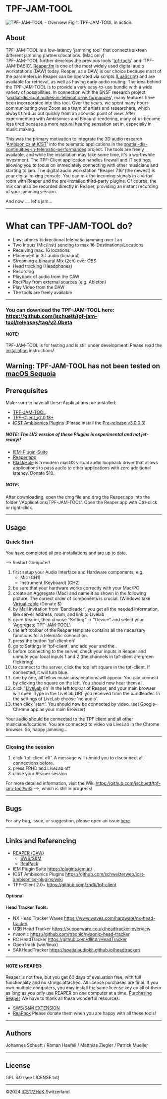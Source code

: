 # TPF-JAM-TOOL

![TPF-JAM-TOOL - Overview](https://github.com/jschuett/tpf-jam-tool/blob/Build/Pictures/tpf-jam-reaper-tool.jpg) Fig 1: TPF-JAM-TOOL in action.
## About

TPF-JAM-TOOL is a low-latency 'jamming tool' that connects sixteen different jamming partners/locations. (Mac only)  
TPF-JAM-TOOL further develops the previous tools '[tpf-tools](https://telematicperformance.com/tools/)' and 'TPF-JAM-BASIC'. [Reaper.fm](https://www.reaper.fm/) is one of the most widely used digital audio workstations (DAW) today. Reaper, as a DAW, is our choice because most of the parameters in Reaper can be operated via scripts ([LuaScript](https://dail8859.github.io/LuaScript/)) and are available for retrieval, as well as having early audio routing. The idea behind the TPF-JAM-TOOL is to provide a very easy-to-use bundle with a wide variety of possibilities. In connection with the SNSF research project '[spatial-dis-continuities-in-telematic-performances](https://networkperformance.space)', many features have been incorporated into this tool. 
Over the years, we spent many hours communicating over Zoom as a team of artists and researchers, which always tired us out quickly from an acoustic point of view. After experimenting with Ambisonics and Binaural rendering, many of us became less tired because a more natural hearing sensation set in, especially in music making.

This was the primary motivation to integrate the 3D audio research '[Ambisonics at ICST](https://ambisonics.ch/)' into the telematic applications in the [spatial-dis-continuities-in-telematic-performances](https://www.zhdk.ch/en/researchproject/575742) project.
The tools are freely available, and while the installation may take some time, it's a worthwhile investment. 
The TPF-Client application handles firewall and IT settings, allowing you to focus on immediately connecting with other musicians and starting to jam. The digital audio workstation "Reaper 7.16"(the newest) is your digital mixing console. You can mix the incoming signals in a virtual room with Reaper and the pre-installed third-party plugins.
Of course, the mix can also be recorded directly in Reaper, providing an instant recording of your jamming session.

And now .... let's jam...


-----

# What can TPF-JAM-TOOL do?


- Low-latency bidirectional telematic jamming over Lan
- Two Inputs (Mic/Inst) sending to max 16-Destinations/Locations
- Receiving max. 16 locations 
- Placement in 3D audio (binaural) 
- Streaming a binaural Mix (2ch) over OBS
- Head tracking (Headphones)
- Recording
- Playback of audio from the DAW
- Rec/Play from external sources (e.g. Ableton)
- Play Video from the DAW
- The tools are freely available


---


### You can download the TPF-JAM-TOOL here: https://github.com/jschuett/tpf-jam-tool/releases/tag/v2.0beta
#### NOTE:

TPF-JAM-TOOL is for testing and is still under development!
Please read the [installation](https://github.com/jschuett/tpf-jam-tool/wiki/Installation) instructions!

**Warning:**  TPF-JAM-TOOL has not been tested on [macOS Sequoia](https://www.apple.com/chde/macos/macos-sequoia/)
---

## Prerequisites
Make sure to have all these Applications pre-installed:
- [TPF-JAM-TOOL ](https://github.com/jschuett/tpf-jam-tool/)
- [TPF-Client_v2.0.18+](https://github.com/zhdk/tpf-client)
- [ICST Ambisonics Plugins](https://github.com/schweizerweb/icst-ambisonics-plugins/wiki)
  (Please install the [Pre-release v3.0.0.3]([url](https://github.com/schweizerweb/icst-ambisonics-plugins/releases)))
##### NOTE: The LV2 version of these Plugins is experimental and not jet-ready!!
- [IEM-Plugin-Suite](https://plugins.iem.at/)
- [Reaper.app ](https://www.reaper.fm/download.php)
- [BlackHole](https://github.com/ExistentialAudio/BlackHole) is a modern macOS virtual audio loopback driver that allows applications to pass audio to other applications with zero additional latency. Donate $10.
##### NOTE: 
After downloading, open the dmg file and drag the Reaper.app into the folder '/Applications/TPF-JAM-TOOL'. Open the Reaper.app with Ctrl-click or right-click.

---

## Usage

### Quick Start 
You have completed all pre-installations and are up to date.

--> Restart Computer!
1. first setup your Audio Interface and Hardware components, e.g.
	- Mic (CH1)
	- Instrument (Keyboard) (CH2)
2. be sure that your hardware works correctly with your Mac/PC
3. create an Aggregate (Mac) and name it as shown in the following picture. The correct order of components is crucial. (Windows take [Virtual cable](https://vb-audio.com/Services/licensing.htm) (Donate $)
4. by Mail invitation from 'Bandleader', you get all the needed information, like server address, room, and link to Livelab
5. open Reaper, then choose "Setting" -> "Device" and select your 'Aggregate TPF-JAM-TOOL'.
6. the left toolbar of the Reaper template contains all the necessary functions for a telematic connection.
7. press the button 'tpf-client on'
8. go to Settings in 'tpf-client', and add your <location-name> and the <jamming-room-name>.
9. before connecting to the server, check your inputs in Reaper and unmute your local inputs 1 and 2 (the channels in tpf-client are green flickering)
10. to connect to the server, click the top left square in the tpf-client. If connected, it will turn blue. 
11. one by one, all fellow musicians/locations will appear. You can connect by clicking the square on the left. You should now hear them all.
12. click "[LiveLab](https://www.culturehub.org/livelab) on' in the left toolbar of Reaper, and your main browser will open. Type in the LiveLab URL you received from the bandleader. In the settings of LiveLab choose 'no audio'.
13. then click 'start'. You should now be connected by video. 
    (set Google-Chrome.app as your main Browser)

Your audio should be connected to the TPF client and all other musicians/locations. You are connected to video via LiveLab in the Chrome browser. 
So, happy jamming...

---

### Closing the session

1. click 'tpf-client off'. A message will remind you to disconnect all connections before.
2. press FPHD and LiveLab off
3. close your Reaper session


For more detailed information, visit the Wiki https://github.com/jschuett/tpf-jam-tool/wiki -->, which is still in progress!

----
## Bugs
For any bug, issue, or suggestion, please open an issue
[here](https://github.com/jschuett/TPF-JAM-TOOL/discussions).

---

## Links and Referencing
- [REAPER (DAW)](https://www.reaper.fm/)
	- [SWS/S&M](https://www.sws-extension.org/)
	- [ReaPack](https://reapack.com/)
- IEM Plugin Suite <https://plugins.iem.at/>
- ICST Ambisonics Plugins <https://github.com/schweizerweb/icst-ambisonics-plugins/wiki>
- TPF-Client 2.0+ <https://github.com/zhdk/tpf-client>
#### Optional
#### Head Tracker Tools:
- NX Head Tracker Waves <https://www.waves.com/hardware/nx-head-tracker>
- USB Head Tracker <https://supperware.co.uk/headtracker-overview>
- nvsonic <https://github.com/trsonic/nvsonic-head-tracker>
- RC HeadTracker <https://github.com/dlktdr/HeadTracker>
- OpenTrack (win/linux)
- SAKHeadTracker <https://spatialaudiokit.github.io/headtracker/>

---

#### NOTE to REAPER: 
Reaper is not free, but you get 60 days of evaluation free, with full functionality and no strings attached. All license purchases are final.
If you own multiple computers, you may install the same license key on all of them as long as you only use REAPER on one computer at a time.
[Purchasing Reaper](https://www.reaper.fm/purchase.php)
We have to thank all these wonderful resources:
- [SWS/S&M EXTENSION](https://www.sws-extension.org/)
- [ReaPack](https://reapack.com/)
Please donate them when you are happy with all these tools!

----

## Authors

Johannes Schuett / Roman Haefeli / Matthias Ziegler / Patrick Mueller 

----

## License
GPL 3.0 (see LICENSE.txt)

-----

©2024 [ICST/ZHdK ](https://www.zhdk.ch/forschung/icst)Switzerland
